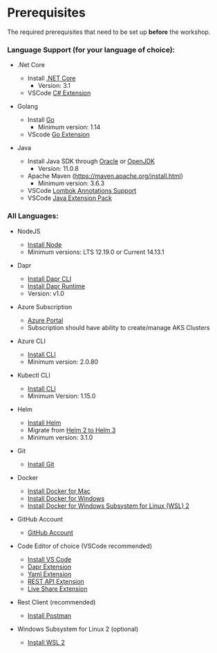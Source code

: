 # Prerequisites

The required prerequisites that need to be set up **before** the workshop.

### Language Support (for your language of choice):

- .Net Core 
  - Install [.NET Core](https://dotnet.microsoft.com/download/dotnet-core/3.1)
    - Version: 3.1
  - VSCode [C# Extension](https://marketplace.visualstudio.com/items?itemName=ms-dotnettools.csharp)

- Golang
  - Install [Go](https://golang.org/doc/install)
    - Minimum version: 1.14
  - VScode [Go Extension](https://marketplace.visualstudio.com/items?itemName=golang.go)

- Java 
  - Install Java SDK through [Oracle](https://www.oracle.com/java/technologies/javase-jdk11-downloads.html) or [OpenJDK](https://jdk.java.net/archive/)
    - Version: 11.0.8
  - Apache Maven (https://maven.apache.org/install.html)
    - Minimum version: 3.6.3
  - VSCode [Lombok Annotations Support](https://marketplace.visualstudio.com/items?itemName=GabrielBB.vscode-lombok)
  - VSCode [Java Extension Pack](https://marketplace.visualstudio.com/items?itemName=vscjava.vscode-java-pack)

### All Languages: 

- NodeJS 
  - [Install Node](https://nodejs.org/en/download/)
  - Minimum versions: LTS 12.19.0 or Current 14.13.1

- Dapr
  - [Install Dapr CLI](https://docs.dapr.io/getting-started/install-dapr-cli/)
  - [Install Dapr Runtime](https://docs.dapr.io/getting-started/install-dapr-selfhost/)
  - Version: v1.0

- Azure Subscription
  - [Azure Portal](https://portal.azure.com)
  - Subscription should have ability to create/manage AKS Clusters

- Azure CLI
  - [Install CLI](https://docs.microsoft.com/en-us/cli/azure/install-azure-cli?view=azure-cli-latest)
  - Minimum version: 2.0.80

- Kubectl CLI
  - [Install CLI](https://docs.microsoft.com/en-us/cli/azure/aks?view=azure-cli-latest#az_aks_install_cli)
  - Minimum Version: 1.15.0

- Helm
  - [Install Helm](https://helm.sh/docs/intro/install/)
  - Migrate from [Helm 2 to Helm 3](https://helm.sh/blog/migrate-from-helm-v2-to-helm-v3/)
  - Minimum version: 3.1.0

- Git 
  - [Install Git](https://git-scm.com/downloads)

- Docker
  - [Install Docker for Mac](https://docs.docker.com/docker-for-mac/install/)
  - [Install Docker for Windows](https://docs.docker.com/docker-for-windows/install/)
  - [Install Docker for Windows Subsystem for Linux (WSL) 2](https://dev.to/bartr/install-docker-on-windows-subsystem-for-linux-v2-ubuntu-5dl7#:~:text=%20Install%20Docker%20on%20Windows%20Subsystem%20for%20Linux,The%20below%20command...%204%20Lagniappe.%20%20More%20)

- GitHub Account
  - [GitHub Account](https://help.github.com/en/github/getting-started-with-github/signing-up-for-a-new-github-account)

- Code Editor of choice (VSCode recommended)
  - [Install VS Code](https://code.visualstudio.com/download) 
  - [Dapr Extension](https://marketplace.visualstudio.com/items?itemName=ms-azuretools.vscode-dapr)
  - [Yaml Extension](https://marketplace.visualstudio.com/items?itemName=redhat.vscode-yaml)
  - [REST API Extension](https://marketplace.visualstudio.com/items?itemName=humao.rest-client)
  - [Live Share Extension](https://marketplace.visualstudio.com/items?itemName=MS-vsliveshare.vsliveshare)
  
- Rest Client (recommended) 
  - [Install Postman](https://www.postman.com/downloads/)

- Windows Subsystem for Linux 2 (optional)
  - [Install WSL 2](https://docs.microsoft.com/en-us/windows/wsl/install-win10)
